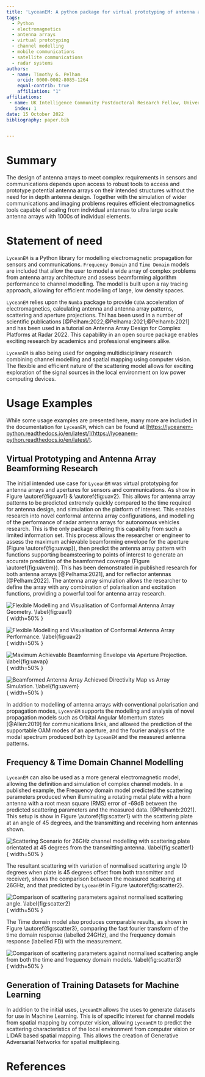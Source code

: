 ```yaml
---
title: 'LyceanEM: A python package for virtual prototyping of antenna arrays, time and frequency domain channel modelling'
tags:
  - Python
  - electromagnetics
  - antenna arrays
  - virtual prototyping
  - channel modelling
  - mobile communications
  - satellite communications
  - radar systems
authors:
  - name: Timothy G. Pelham
    orcid: 0000-0002-8085-1264
    equal-contrib: true
    affiliation: "1"
affiliations:
 - name: UK Intelligence Community Postdoctoral Research Fellow, University of Bristol, UK
   index: 1
date: 15 October 2022
bibliography: paper.bib


---
```


# Summary

The design of antenna arrays to meet complex requirements in sensors and communications depends upon access to 
robust tools to access and prototype potential antenna arrays on their intended structures without the need for 
in depth antenna design. Together with the simulation of wider communications and imaging problems requires efficient 
electromagnetics tools capable of scaling from individual antennas to ultra large scale antenna arrays with 1000s of 
individual elements. 

# Statement of need

`LyceanEM`  is a Python library for modelling electromagnetic propagation for sensors and communications. 
`Frequency Domain` and `Time Domain` models are included that allow the user to model a wide array of complex 
problems from antenna array architecture and assess beamforming algorithm performance to channel modelling. 
The model is built upon a ray tracing approach, allowing for efficient modelling of large, low density spaces.

`LyceanEM` relies upon the `Numba` package to provide `CUDA` acceleration of electromagnetics, calculating 
antenna and antenna array patterns, scattering and aperture projections. Thi has been used in a number of scientific 
publications [@Pelham:2022;@Pelhama:2021;@Pelhamb:2021] and has been used in a tutorial on Antenna Array Design for Complex 
Platforms at Radar 2022. This capability in an open source package enables exciting research by academics and professional engineers alike. 

`LyceanEM` is also being used for ongoing multidisciplinary research combining channel modelling and spatial mapping using
computer vision. The flexible and efficient nature of the scattering model allows for exciting exploration of the signal 
sources in the local environment on low power computing devices.  

# Usage Examples

While some usage examples are presented here, many more are included in the documentation for `LyceanEM`, which can be found at [https://lyceanem-python.readthedocs.io/en/latest/](https://lyceanem-python.readthedocs.io/en/latest/). 
## Virtual Prototyping and Antenna Array Beamforming Research

The initial intended use case for `LyceanEM` was virtual prototyping for antenna arrays and apertures for sensors and 
communications. As show in Figure \autoref{fig:uav1} & \autoref{fig:uav2}. This allows for antenna array patterns to be 
predicted extremely quickly compared to the time required for antenna design, and simulation on the platform of interest. 
This enables research into novel conformal antenna array configurations, and modelling of the performance of radar antenna 
arrays for autonomous vehicles research. This is the only package offering this capability from such a limited information set. 
This process allows the researcher or engineer to assess the maximum achievable beamforming envelope for the aperture 
(Figure \autoref{fig:uavap}), then predict the antenna array pattern with functions supporting beamsteering to points of 
interest to generate an accurate prediction of the beamformed coverage (Figure \autoref{fig:uavem}). This has been 
demonstrated in published research for both antenna arrays [@Pelhama:2021], and for reflector antennas [@Pelham:2022]. 
The antenna array simulation allows the researcher to define the array with any combination of polarisation and excitation 
functions, providing a powerful tool for antenna array research.

![Flexible Modelling and Visualisation of Conformal Antenna Array Geometry. \label{fig:uav1}](./_static/UAVArraywithPoints.png){ width=50% }

![Flexible Modelling and Visualisation of Conformal Antenna Array Performance. \label{fig:uav2}](./_static/open3d_results_rendering.png){ width=50% }

![Maximum Achievable Beamforming Envelope via Aperture Projection. \label{fig:uavap}](./auto_examples/images/sphx_glr_01_aperture_projection_001.png){ width=50% }

![Beamformed Antenna Array Achieved Directivity Map vs Array Simulation. \label{fig:uavem}](./auto_examples/images/sphx_glr_05_array_beamforming_001.png){ width=50% }

In addition to modelling of antenna arrays with conventional polarisation and propagation modes, `LyceanEM` supports the 
modelling and analysis of novel propagation models such as Orbital Angular Momentum states [@Allen:2019] for communications links, and allowed the prediction of the supportable OAM modes of an aperture, and the fourier analysis of the modal spectrum produced both by `LyceanEM` and the measured antenna patterns. 

## Frequency & Time Domain Channel Modelling

`LyceanEM` can also be used as a more general electromagnetic model, allowing the definition and simulation of complex 
channel models. In a published example, the Frequency domain model predicted the scattering parameters produced when 
illuminating a rotating metal plate with a horn antenna with a root mean square (RMS) error of -69dB between the predicted scattering parameters and the measured data. [@Pelhamb:2021]. 
This setup is show in Figure \autoref{fig:scatter1} with the scattering plate at an angle of 45 degrees, and the 
transmitting and receiving horn antennas shown.

![Scattering Scenario for 26GHz channel modelling with scattering plate orientated at 45 degrees from the transmitting antenna. \label{fig:scatter1}](./_static/03_frequency_domain_channel_model_picture_01.png){ width=50% }

The resultant scattering with variation of normalised scattering angle (0 degrees when plate is 45 degrees offset from both transmitter and receiver), shows the comparison between the measured scattering at 26GHz, and that predicted by `LyceanEM` in Figure \autoref{fig:scatter2}.

![Comparison of scattering parameters against normalised scattering angle. \label{fig:scatter2}](./_static/ReferenceReflectorComparisonNormalisedandModelShiftedp1d.png){ width=50% }

The Time domain model also produces comparable results, as shown in Figure \autoref{fig:scatter3}, comparing the fast fourier transform of the time domain response (labelled 24GHz), and the frequency domain response (labelled FD) with the measurement.

![Comparison of scattering parameters against normalised scattering angle from both the time and frequency domain models. \label{fig:scatter3}](./_static/timedomaincomparison.png){ width=50% }

## Generation of Training Datasets for Machine Learning

In addition to the initial uses, `LyceanEM` allows the uses to generate datasets for use in Machine Learning. This is of specific interest for channel models from spatial mapping by computer vision, allowing `LyceanEM` to predict the scattering characteristics of the local environment from computer vision or LIDAR based spatial mapping. This allows the creation of Generative Adversarial Networks for spatial multiplexing.
# References
